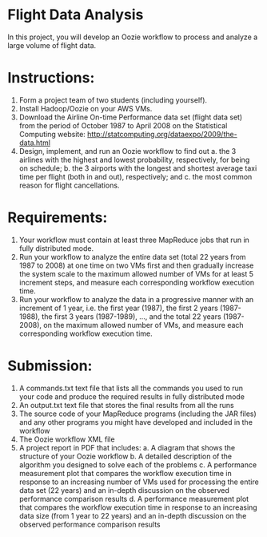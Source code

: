 # Flight Data Analysis

In this project, you will develop an Oozie workflow to process and analyze a large volume of flight
data.
# Instructions:
1. Form a project team of two students (including yourself).
2. Install Hadoop/Oozie on your AWS VMs.
3. Download the Airline On-time Performance data set (flight data set) from the period of
October 1987 to April 2008 on the Statistical Computing website: http://statcomputing.org/dataexpo/2009/the-data.html
4. Design, implement, and run an Oozie workflow to find out
a. the 3 airlines with the highest and lowest probability, respectively, for being on schedule;
b. the 3 airports with the longest and shortest average taxi time per flight (both in and
out), respectively; and
c. the most common reason for flight cancellations.
# Requirements:
1. Your workflow must contain at least three MapReduce jobs that run in fully distributed
mode.
2. Run your workflow to analyze the entire data set (total 22 years from 1987 to 2008) at one
time on two VMs first and then gradually increase the system scale to the maximum allowed
number of VMs for at least 5 increment steps, and measure each corresponding workflow
execution time.
3. Run your workflow to analyze the data in a progressive manner with an increment of 1 year,
i.e. the first year (1987), the first 2 years (1987-1988), the first 3 years (1987-1989), …, and
the total 22 years (1987-2008), on the maximum allowed number of VMs, and measure each
corresponding workflow execution time.
# Submission:
1. A commands.txt text file that lists all the commands you used to run your code and produce
the required results in fully distributed mode
2. An output.txt text file that stores the final results from all the runs
3. The source code of your MapReduce programs (including the JAR files) and any other
programs you might have developed and included in the workflow
4. The Oozie workflow XML file
5. A project report in PDF that includes:
a. A diagram that shows the structure of your Oozie workflow
b. A detailed description of the algorithm you designed to solve each of the problems
c. A performance measurement plot that compares the workflow execution time in
response to an increasing number of VMs used for processing the entire data set (22
years) and an in-depth discussion on the observed performance comparison results
d. A performance measurement plot that compares the workflow execution time in
response to an increasing data size (from 1 year to 22 years) and an in-depth
discussion on the observed performance comparison results
